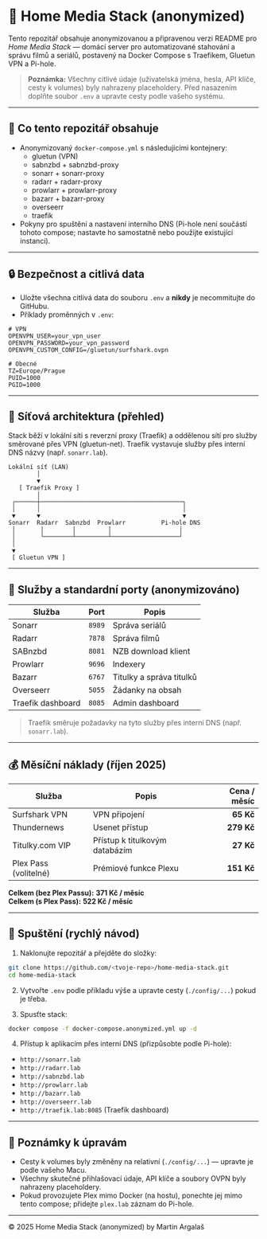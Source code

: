 # 🧩 Home Media Stack (anonymized)

Tento repozitář obsahuje anonymizovanou a připravenou verzi README pro *Home Media Stack* — domácí server pro automatizované stahování a správu filmů a seriálů, postavený na Docker Compose s Traefikem, Gluetun VPN a Pi-hole.

> **Poznámka:** Všechny citlivé údaje (uživatelská jména, hesla, API klíče, cesty k volumes) byly nahrazeny placeholdery. Před nasazením doplňte soubor `.env` a upravte cesty podle vašeho systému.

---

## 🚀 Co tento repozitář obsahuje
- Anonymizovaný `docker-compose.yml` s následujícími kontejnery:
  - gluetun (VPN)
  - sabnzbd + sabnzbd-proxy
  - sonarr + sonarr-proxy
  - radarr + radarr-proxy
  - prowlarr + prowlarr-proxy
  - bazarr + bazarr-proxy
  - overseerr
  - traefik
- Pokyny pro spuštění a nastavení interního DNS (Pi-hole není součástí tohoto compose; nastavte ho samostatně nebo použijte existující instanci).

---

## 🔒 Bezpečnost a citlivá data
- Uložte všechna citlivá data do souboru `.env` a **nikdy** je necommitujte do GitHubu.
- Příklady proměnných v `.env`:

```env
# VPN
OPENVPN_USER=your_vpn_user
OPENVPN_PASSWORD=your_vpn_password
OPENVPN_CUSTOM_CONFIG=/gluetun/surfshark.ovpn

# Obecné
TZ=Europe/Prague
PUID=1000
PGID=1000
```

---

## 🧭 Síťová architektura (přehled)
Stack běží v lokální síti s reverzní proxy (Traefik) a oddělenou sítí pro služby směrované přes VPN (gluetun-net). Traefik vystavuje služby přes interní DNS názvy (např. `sonarr.lab`).

```
Lokální síť (LAN)
        │
        ▼
   [ Traefik Proxy ]
        │
 ┌──────┼────────────────────────────────────────┐
 │      │                                        │
 ▼      ▼                                        ▼
Sonarr  Radarr  Sabnzbd  Prowlarr          Pi-hole DNS
 │       │        │         │                   │
 │       └────────┴─────────┴───────────────────┘
 │
 ▼
 [ Gluetun VPN ]
```

---

## 📌 Služby a standardní porty (anonymizováno)
| Služba | Port | Popis |
|---|---:|---|
| Sonarr | `8989` | Správa seriálů |
| Radarr | `7878` | Správa filmů |
| SABnzbd | `8081` | NZB download klient |
| Prowlarr | `9696` | Indexery |
| Bazarr | `6767` | Titulky a správa titulků |
| Overseerr | `5055` | Žádanky na obsah |
| Traefik dashboard | `8085` | Admin dashboard |

> Traefik směruje požadavky na tyto služby přes interní DNS (např. `sonarr.lab`).

---

## 💰 Měsíční náklady (říjen 2025)
| Služba | Popis | Cena / měsíc |
|---|---|---:|
| Surfshark VPN | VPN připojení | **65 Kč** |
| Thundernews | Usenet přístup | **279 Kč** |
| Titulky.com VIP | Přístup k titulkovým databázím | **27 Kč** |
| Plex Pass (volitelné) | Prémiové funkce Plexu | **151 Kč** |

**Celkem (bez Plex Passu):** **371 Kč / měsíc**  
**Celkem (s Plex Pass):** **522 Kč / měsíc**

---

## 🧭 Spuštění (rychlý návod)
1. Naklonujte repozitář a přejděte do složky:

```bash
git clone https://github.com/<tvoje-repo>/home-media-stack.git
cd home-media-stack
```

2. Vytvořte `.env` podle příkladu výše a upravte cesty (`./config/...`) pokud je třeba.

3. Spusťte stack:

```bash
docker compose -f docker-compose.anonymized.yml up -d
```

4. Přístup k aplikacím přes interní DNS (přizpůsobte podle Pi-hole):
- `http://sonarr.lab`
- `http://radarr.lab`
- `http://sabnzbd.lab`
- `http://prowlarr.lab`
- `http://bazarr.lab`
- `http://overseerr.lab`
- `http://traefik.lab:8085` (Traefik dashboard)

---

## 🧾 Poznámky k úpravám
- Cesty k volumes byly změněny na relativní (`./config/...`) — upravte je podle vašeho Macu.
- Všechny skutečné přihlašovací údaje, API klíče a soubory OVPN byly nahrazeny placeholdery.
- Pokud provozujete Plex mimo Docker (na hostu), ponechte jej mimo tento compose; přidejte `plex.lab` záznam do Pi-hole.

---

© 2025 Home Media Stack (anonymized) by Martin Argalaš

